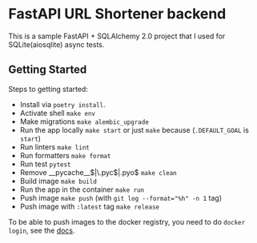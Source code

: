 # FastAPI URL Shortener backend

This is a sample FastAPI + SQLAlchemy 2.0 project that I used for SQLite(aiosqlite) async tests.

## Getting Started
Steps to getting started:

* Install via `poetry install`.
* Activate shell `make env`
* Make migrations `make alembic_upgrade`
* Run the app locally `make start` or just `make` because (`.DEFAULT_GOAL` is `start`)
* Run linters `make lint`
* Run formatters `make format`
* Run test `pytest`
* Remove \_\_pycache\_\_$|\.pyc$|\.pyo$ `make clean`  
* Build image `make build`
* Run the app in the container `make run`
* Push image `make push` (with `git log --format="%h" -n 1` tag)
* Push image with `:latest` tag `make release`

To be able to push images to the docker registry, you need to do `docker login`,
see the [docs](https://docs.docker.com/engine/reference/commandline/login/).

